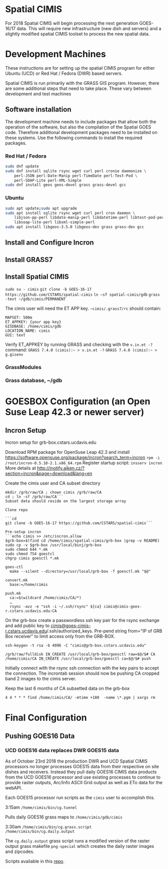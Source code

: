 # Spatial CIMIS

For 2018 Spatial CIMIS will begin processing the next generation GOES-16/17
data.  This will require new infrastructure (new dish and servers) and a slightly
modified spatial CIMIS toolset to process the new spatial data.


# Development Machines

These instructions are for setting up the spatial CIMIS program for either
Ubuntu (UCD) or Red Hat / Fedora (DWR) based servers.

Spatial CIMIS is run primarily with the GRASS GIS program.  However,
there are some additional steps that need to take place. These vary
between development and test machines

## Software installation

The development machine needs to include packages that allow both the
operation of the software, but also the compilation of the Spatial
GOES code.  Therefore additional development packages need to be
installed on these systems.  Use the following commands to install the
required packages.

### Red Hat / Fedora
``` bash
sudo dnf update
sudo dnf install sqlite rsync wget curl perl cronie daemonize \
    perl-JSON perl-Date-Manip perl-TimeDate perl-Test-Pod \
    perl-SOAP-Lite perl-XML-Simple
sudo dnf install geos geos-devel grass grass-devel gcc
```

### Ubuntu
``` bash
sudo apt update;sudo apt upgrade
sudo apt install sqlite rsync wget curl perl cron daemon \
    libjson-pp-perl libdate-manip-perl libdatetime-perl libtest-pod-perl \
    libsoap-lite-perl libxml-simple-perl
sudo apt install libgeos-3.5.0 libgeos-dev grass grass-dev gcc
```

## Install and Configure Incron

## Install GRASS7

## Install Spatial CIMIS

`sudo su - cimis`
`git clone -b GOES-16-17 https://github.com/CSTARS/spatial-cimis`
`ln –sf spatial-cimis/gdb`
`grass -text ~/gdb/cimis/PERMANENT`

The cimis user will need the ET APP key.   `~cimis/.grass7/rc` should contain:

```
MAPSET: 500m 
ET_APPKEY: {your app key} 
GISDBASE: /home/cimis/gdb 
LOCATION_NAME: cimis 
GUI: text 
```
Verify ET_APPKEY by running GRASS and checking with the `v.in.et -?` command:
`GRASS 7.4.0 (cimis):~ > v.in.et -?`
`GRASS 7.4.0 (cimis):~ > g.gisenv`

### GrassModules

### Grass database, ~/gdb

# GOESBOX Configuration (an Open Suse Leap 42.3 or newer server)

## Incron Setup

Incron setup for grb-box.cstars.ucdavis.edu 

Download RPM package for OpenSuse Leap 42.3 and install 
https://software.opensuse.org/package/incron?search_term=incron 
`rpm -i /root/incron-0.5.10-2.1.x86_64.rpm`
Register startup script:  `insserv incron` 
More details at http://inotify.aiken.cz/?section=incron&page=download&lang=en

Create the cimis user and CA subset directory 
```useradd –m –c “Spatial CIMIS” cimis
mkdir /grb/raw/CA ; chown cimis /grb/raw/CA
cd ; ln -sf /grb/raw/CA```
Subset data should reside on the largest storage array 

Clone repo 

```cd 
git clone -b GOES-16-17 https://github.com/CSTARS/spatial-cimis```

Pre-setup incron 
```echo cimis >> /etc/incron.allow 
$grb-box=$(find cd /home/cimis/spatial-cimis/grb-box |grep –v README) 
sudo cp -v $grb-box /usr/local/binj/grb-box 
sudo chmod 644 *.mk 
sudo chmod 754 goestcl 
chgrp cimis goesctl *.mk 

goes-ctl 
  make --silent --directory=/usr/local/grb-box -f goesctl.mk "$@" 

convert.mk 
  base:=/home/cimis 

push.mk 
  ca:=$(wildcard /home/cimis/CA/*) 
  … 
  rsync -avz -e "ssh -i ~/.ssh/rsync" ${ca} cimis@cimis-goes-r.cstars.ucdavis.edu:CA 
```

On the grb-box create a passwordless ssh key pair for the rsync exchange and add public key to cimis@goes-cimis-r.cstars.ucdavis.edu/.ssh/authorized_keys.  Pre-pend string from="IP of GRB Box receiver" to limit access only from the GRB-BOX. 

`ssh-keygen -t rsa -b 4096 -C "cimis@grb-box.cstars.ucdavis.edu"`

```incrontab –e 
/grb/raw/fulldisk IN_CREATE /usr/local/grb-box/goesctl raw=$@/$# CA 
/home/cimis/CA IN_CREATE /usr/local/grb-box/goesctl ca=$@/$# push 
```

Initially connect with the rsync ssh connection with the key pairs to accept the connection.  The incrontab session should now be pushing CA cropped band 2 images to the cimis server. 

Keep the last 6 months of CA subsetted data on the grb-box 

```crontab -e 
4 4 * * * find /home/cimis/CA/ -mtime +180  -name \*.pgm | xargs rm 
```

# Final Configuration

## Pushing GOES16 Data

### UCD GOES16 data replaces DWR GOES15 data
As of October 23rd 2018 the production DWR and UCD Spatial CIMIS processors no longer processes GOES15 data from their respective on site dishes and receivers.  Instead they pull daily GOES16 CIMIS data products from the UCD GOES16 processor and use existing processes to continue to provide raster outputs, Arc/Info ASCII Grid output as well as ETo data for the webAPI.

Each GOES15 processor run scripts as the `cimis` user to accomplish this.

3:15am `/home/cimis/bin/cg.tunnel` 

Pulls daily GOES16 grass maps to `/home/cimis/gdb/cimis`

3:30am `/home/cimis/bin/cg.grass.script /home/cimis/bin/cg.daily.output`

The `cg.daily.output` grass script runs a modified version of the raster output grass makefile `png-special` which creates the daily raster images and zipcodes.

Scripts available in this [repo](https://github.com/CSTARS/spatial-cimis/tree/GOES-16-17/bin).

